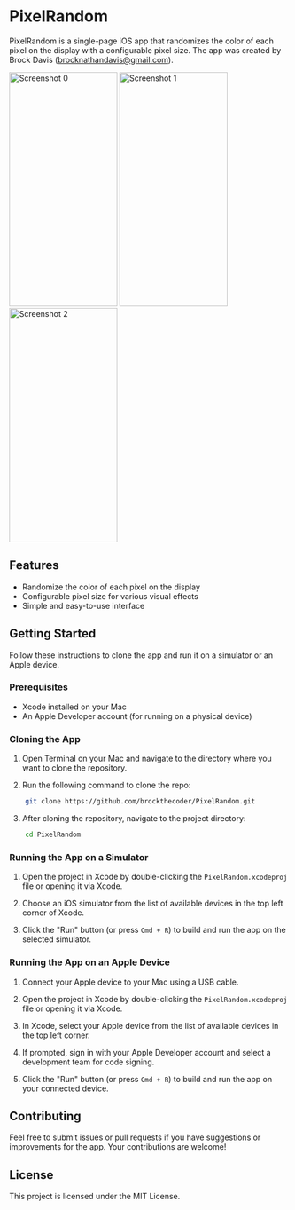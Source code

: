 # PixelRandom

PixelRandom is a single-page iOS app that randomizes the color of each pixel on the display with a configurable pixel size. The app was created by Brock Davis (brocknathandavis@gmail.com).

<img alt="Screenshot 0" height="422" src="screenshot0.png" width="195"/>
<img alt="Screenshot 1" height="422" src="screenshot1.png" width="195"/>
<img alt="Screenshot 2" height="422" src="screenshot2.png" width="195"/>

## Features

- Randomize the color of each pixel on the display
- Configurable pixel size for various visual effects
- Simple and easy-to-use interface

## Getting Started

Follow these instructions to clone the app and run it on a simulator or an Apple device.

### Prerequisites

- Xcode installed on your Mac
- An Apple Developer account (for running on a physical device)

### Cloning the App

1. Open Terminal on your Mac and navigate to the directory where you want to clone the repository.

2. Run the following command to clone the repo:

```bash 
    git clone https://github.com/brockthecoder/PixelRandom.git
```

3. After cloning the repository, navigate to the project directory:

```bash 
    cd PixelRandom
```

### Running the App on a Simulator

1. Open the project in Xcode by double-clicking the `PixelRandom.xcodeproj` file or opening it via Xcode.

2. Choose an iOS simulator from the list of available devices in the top left corner of Xcode.

3. Click the "Run" button (or press `Cmd + R`) to build and run the app on the selected simulator.

### Running the App on an Apple Device

1. Connect your Apple device to your Mac using a USB cable.

2. Open the project in Xcode by double-clicking the `PixelRandom.xcodeproj` file or opening it via Xcode.

3. In Xcode, select your Apple device from the list of available devices in the top left corner.

4. If prompted, sign in with your Apple Developer account and select a development team for code signing.

5. Click the "Run" button (or press `Cmd + R`) to build and run the app on your connected device.

## Contributing

Feel free to submit issues or pull requests if you have suggestions or improvements for the app. Your contributions are welcome!

## License

This project is licensed under the MIT License.
